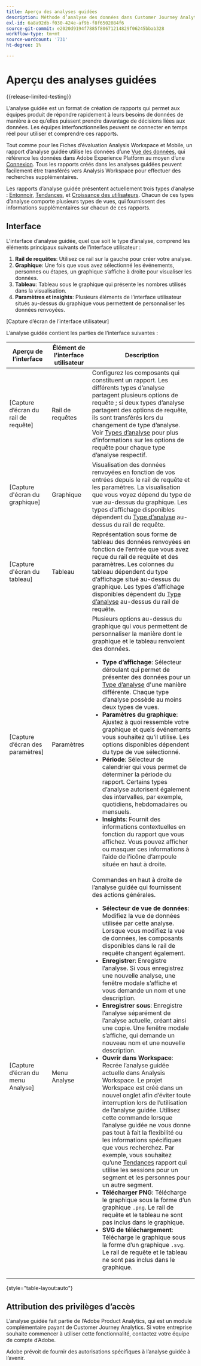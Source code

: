 ```yaml
---
title: Aperçu des analyses guidées
description: Méthode d’analyse des données dans Customer Journey Analytics qui permet aux équipes produit de générer facilement des rapports et des informations.
exl-id: 6a8a92db-f030-424e-af9b-f8f6502084f6
source-git-commit: e2020d9194f7885f80671214829f06245bbab328
workflow-type: tm+mt
source-wordcount: '731'
ht-degree: 1%

---
```


# Aperçu des analyses guidées

{{release-limited-testing}}

L’analyse guidée est un format de création de rapports qui permet aux équipes produit de répondre rapidement à leurs besoins de données de manière à ce qu’elles puissent prendre davantage de décisions liées aux données. Les équipes interfonctionnelles peuvent se connecter en temps réel pour utiliser et comprendre ces rapports.

Tout comme pour les Fiches d’évaluation Analysis Workspace et Mobile, un rapport d’analyse guidée utilise les données d’une [Vue des données](../data-views/data-views.md), qui référence les données dans Adobe Experience Platform au moyen d’une [Connexion](../connections/overview.md). Tous les rapports créés dans les analyses guidées peuvent facilement être transférés vers Analysis Workspace pour effectuer des recherches supplémentaires.

Les rapports d’analyse guidée présentent actuellement trois types d’analyse : [Entonnoir](analysis-types/funnel.md), [Tendances](analysis-types/trends.md), et [Croissance des utilisateurs](analysis-types/user-growth.md). Chacun de ces types d’analyse comporte plusieurs types de vues, qui fournissent des informations supplémentaires sur chacun de ces rapports.

## Interface

L’interface d’analyse guidée, quel que soit le type d’analyse, comprend les éléments principaux suivants de l’interface utilisateur :

1. **Rail de requêtes**: Utilisez ce rail sur la gauche pour créer votre analyse.
1. **Graphique**: Une fois que vous avez sélectionné les événements, personnes ou étapes, un graphique s’affiche à droite pour visualiser les données.
1. **Tableau**: Tableau sous le graphique qui présente les nombres utilisés dans la visualisation.
1. **Paramètres et insights**: Plusieurs éléments de l’interface utilisateur situés au-dessus du graphique vous permettent de personnaliser les données renvoyées.

[Capture d’écran de l’interface utilisateur]

L’analyse guidée contient les parties de l’interface suivantes :

| Aperçu de l’interface | Élément de lʼinterface utilisateur | Description |
| --- | --- | --- |
| [Capture d’écran du rail de requête] | Rail de requêtes | Configurez les composants qui constituent un rapport. Les différents types d’analyse partagent plusieurs options de requête ; si deux types d’analyse partagent des options de requête, ils sont transférés lors du changement de type d’analyse. Voir [Types d’analyse](analysis-types/overview.md) pour plus d’informations sur les options de requête pour chaque type d’analyse respectif. |
| [Capture d&#39;écran du graphique] | Graphique | Visualisation des données renvoyées en fonction de vos entrées depuis le rail de requête et les paramètres. La visualisation que vous voyez dépend du type de vue au-dessus du graphique. Les types d’affichage disponibles dépendent du [Type d’analyse](analysis-types/overview.md) au-dessus du rail de requête. |
| [Capture d&#39;écran du tableau] | Tableau | Représentation sous forme de tableau des données renvoyées en fonction de l’entrée que vous avez reçue du rail de requête et des paramètres. Les colonnes du tableau dépendent du type d’affichage situé au-dessus du graphique. Les types d’affichage disponibles dépendent du [Type d’analyse](analysis-types/overview.md) au-dessus du rail de requête. |
| [Capture d’écran des paramètres] | Paramètres | Plusieurs options au-dessus du graphique qui vous permettent de personnaliser la manière dont le graphique et le tableau renvoient des données.<ul><li>**Type d’affichage**: Sélecteur déroulant qui permet de présenter des données pour un [Type d’analyse](analysis-types/overview.md) d&#39;une manière différente. Chaque type d’analyse possède au moins deux types de vues.</li><li>**Paramètres du graphique**: Ajustez à quoi ressemble votre graphique et quels événements vous souhaitez qu’il utilise. Les options disponibles dépendent du type de vue sélectionné.</li><li>**Période**: Sélecteur de calendrier qui vous permet de déterminer la période du rapport. Certains types d’analyse autorisent également des intervalles, par exemple, quotidiens, hebdomadaires ou mensuels.</li><li>**Insights**: Fournit des informations contextuelles en fonction du rapport que vous affichez. Vous pouvez afficher ou masquer ces informations à l’aide de l’icône d’ampoule située en haut à droite.</li></ul> |
| [Capture d’écran du menu Analyse] | Menu Analyse | Commandes en haut à droite de l’analyse guidée qui fournissent des actions générales.<ul><li>**Sélecteur de vue de données**: Modifiez la vue de données utilisée par cette analyse. Lorsque vous modifiez la vue de données, les composants disponibles dans le rail de requête changent également.</li><li>**Enregistrer**: Enregistre l’analyse. Si vous enregistrez une nouvelle analyse, une fenêtre modale s’affiche et vous demande un nom et une description.</li><li>**Enregistrer sous**: Enregistre l’analyse séparément de l’analyse actuelle, créant ainsi une copie. Une fenêtre modale s’affiche, qui demande un nouveau nom et une nouvelle description.</li><li>**Ouvrir dans Workspace**: Recrée l’analyse guidée actuelle dans Analysis Workspace. Le projet Workspace est créé dans un nouvel onglet afin d’éviter toute interruption lors de l’utilisation de l’analyse guidée. Utilisez cette commande lorsque l’analyse guidée ne vous donne pas tout à fait la flexibilité ou les informations spécifiques que vous recherchez. Par exemple, vous souhaitez qu’une [Tendances](analysis-types/trends.md) rapport qui utilise les sessions pour un segment et les personnes pour un autre segment.</li><li>**Télécharger PNG**: Télécharge le graphique sous la forme d’un graphique `.png`. Le rail de requête et le tableau ne sont pas inclus dans le graphique.</li><li>**SVG de téléchargement**: Télécharge le graphique sous la forme d’un graphique `.svg`. Le rail de requête et le tableau ne sont pas inclus dans le graphique.</li></ul> |

{style="table-layout:auto"}

## Attribution des privilèges d’accès

L’analyse guidée fait partie de l’Adobe Product Analytics, qui est un module complémentaire payant de Customer Journey Analytics. Si votre entreprise souhaite commencer à utiliser cette fonctionnalité, contactez votre équipe de compte d’Adobe.

Adobe prévoit de fournir des autorisations spécifiques à l’analyse guidée à l’avenir.

<!-- Once your organization is provisioned to use Guided analysis, product profile administrators can grant access to it in the Adobe Admin Console.

1. Log in to the [Adobe admin console](https://adminconsole.adobe.com).
1. Select **[!UICONTROL Customer Journey Analytics]** in the list of products.
1. Select the desired product profile to edit permissions.
1. Click the **[!UICONTROL Permissions]** tab, then click **[!UICONTROL Edit]** under [!UICONTROL Reporting Tools].
1. Drag **[!UICONTROL Guided analysis]** from the list of [!UICONTROL Available Permission Items] to the list of [!UICONTROL Included Permission Items].
1. Click **[!UICONTROL Save]**. -->
